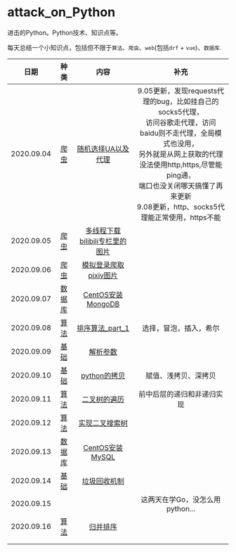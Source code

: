# attack_on_Python
进击的Python。Python技术、知识点等。

每天总结一个小知识点，包括但不限于`算法`、`爬虫`、`web`(包括`drf` + `vue`)、`数据库`.

|    日期    |         种类         |                          内容                          |                             补充                             |
| :--------: | :------------------: | :----------------------------------------------------: | :----------------------------------------------------------: |
| 2020.09.04 |   [爬虫](./spider)   |  [随机选择UA以及代理](./spider/random_ua_proxies.py)   | 9.05更新，发现requests代理的bug，比如挂自己的socks5代理， <br>访问谷歌走代理，访问baidu则不走代理，全局模式也没用，<br>另外就是从网上获取的代理没法使用http,https,尽管能ping通，<br>端口也没关闭哪天搞懂了再来更新<br />9.08更新，http、socks5代理能正常使用，https不能 |
| 2020.09.05 |   [爬虫](./spider)   | [多线程下载bilibili专栏里的图片](./spider/bilibili.py) |                                                              |
| 2020.09.06 |   [爬虫](./spider)   |       [模拟登录爬取pixiv图片](./spider/pixiv.py)       |                                                              |
| 2020.09.07 | [数据库](./database) |  [CentOS安装MongoDB](./database/CentOS安装MongoDB.md)  |                                                              |
| 2020.09.08 | [算法](./algorithm)  |     [排序算法_part_1](./algorithm/sort_part_1.py)      |                    选择，冒泡，插入，希尔                    |
| 2020.09.09 |    [基础](./base)    |              [解析参数](./base/parse.py)               |                                                              |
| 2020.09.10 |    [基础](./base)    |         [python的拷贝](./base/python的拷贝.md)         |                     赋值、浅拷贝、深拷贝                     |
| 2020.09.11 | [算法](./algorithm)  |      [二叉树的遍历](./algorithm/tree_raverse.py)       |                  前中后层的递归和非递归实现                  |
| 2020.09.12 | [算法](./algorithm)  |   [实现二叉搜索树](./algorithm/BinarySearchTree.py)    |                                                              |
| 2020.09.13 | [数据库](./database) |    [CentOS安装MySQL](./database/CentOS安装MySQL.md)    |                                                              |
| 2020.09.14 |    [基础](./base)    |      [垃圾回收机制](./base/python垃圾回收机制.md)      |                                                              |
| 2020.09.15 |                      |                                                        |               这两天在学Go，没怎么用python...                |
| 2020.09.16 | [算法](./algorithm)  |         [归并排序](./algorithm/merge_sort.py)          |                                                              |
|            |                      |                                                        |                                                              |
|            |                      |                                                        |                                                              |

